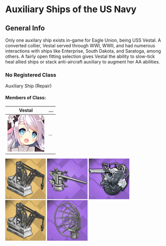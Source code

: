# Auxiliary Ships of the US Navy

## General Info

Only one auxilary ship exists in-game for Eagle Union, being USS Vestal. A converted collier, Vestal served through WWI, WWII, and had numerous interactions with ships like Enterprise, South Dakota, and Saratoga, among others. A fairly open fitting selection gives Vestal the ability to slow-tick heal allied ships or stack anti-aircraft auxiliary to augment her AA abilities.

### No Registered Class

Auxiliary Ship (Repair)

#### Members of Class: <br/>
Vestal | ....
| ----- | ----- |
![Vestal](/Icons/Ship/EagleUnion/Vestal.png) |      ...        <br/>

![RepairCrane](/Icons/Equipment/Auxiliary/RepairCrane.png)
![3in50](/Icons/Equipment/AA/3in50Mk22.png)
![Quad40mmBofors](/Icons/Equipment/AA/Twin40mmUSN.png)
![RepairCrane](/Icons/Equipment/Auxiliary/RepairCrane.png)
![AirRadar](/Icons/Equipment/Auxiliary/AirRadar.png) <br/>